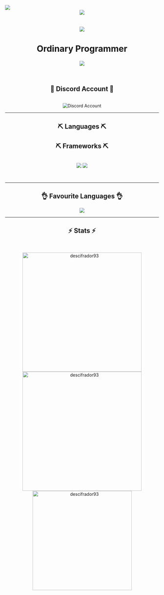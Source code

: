 <div><img align="center" src="https://visitor-badge.laobi.icu/badge?page_id=DesciFradoR93.DesciFradoR93" /></div>

<div align="center">
<img align="center" src="https://repository-images.githubusercontent.com/588181932/e36ec678-7984-4cdd-8e4c-a3932772ff8e">
</div>


<h1 align="center">
    <img src="https://readme-typing-svg.herokuapp.com/?font=Righteous&size=35&center=true&vCenter=true&width=500&height=70&duration=4000&lines=DesciFradoR;+93;" />
</h1>

<h1 align="center">Ordinary Programmer</h1>
<h3 align="center">
    <img src="https://readme-typing-svg.herokuapp.com/?font=Righteous&size=25&center=true&vCenter=true&width=400&height=50&duration=3000&lines=Coding+is+a+Beautiful+World.;" />
</h3>
<br/>

<h2 align="center">🪩 Discord Account 🪩</h2>
<br/>
<div align="center"><img src="https://cdn.discordapp.com/attachments/1054645111834812467/1180786291718242334/titled.png?ex=657eafed&is=656c3aed&hm=3813459b81bd90d7bc0c36311235dc85b487e274dea852d11094e903960d2137&" alt="Discord Account"></div>
<!--<h2 align="center"> 🏆 Trophies 🏆 </h2>
<br/>
<p align="center"> <a href="https://github.com/ryo-ma/github-profile-trophy"><img src="https://github-profile-trophy.vercel.app/?username=myordinaryworld" alt="myordinaryworld" /></a> </p>-->

<!--<h3 align="center">👋 Connect with me 👋</h3>
<p align="center">
<a href="https://instagram.com/cursedclient2563" target="blank"><img align="center" src="https://raw.githubusercontent.com/rahuldkjain/github-profile-readme-generator/master/src/images/icons/Social/instagram.svg" alt="cursedclient2563" height="30" width="40" /></a>
</p>-->
<hr/>
<h2 align="center">⛏️ Languages ⛏️</h2>
<h2 align="center">⛏️ Frameworks ⛏️</h2>
<br/>
<div align="center">
    <img src="https://skillicons.dev/icons?i=bootstrap,html,css,vscode,github,git" />
    <img src="https://skillicons.dev/icons?i=nodejs,python,javascript,flask" /><br>
</div>

<br/><hr/>
<h2 align="center">👌 Favourite Languages 👌</h2>
<div align="center"><img src="https://cdn.discordapp.com/attachments/1054645111834812467/1183115828779028590/bandicam_2023-12-10_00-09-01-897.jpg?ex=6587297a&is=6574b47a&hm=9f8db1209cdd47d51df3bcf1c88110c643816e46bcfc7ae7508a6975665c4644&"</div>
<br/><hr/>


<h2 align="center">⚡ Stats ⚡</h2>
<br>
<br>
<div align="center">
    <img width="390" src="https://github-readme-stats.vercel.app/api/top-langs?username=descifrador93&show_icons=true&theme=dark&locale=en&layout=compact" alt="descifrador93" />
    <img width="390" src="https://github-readme-stats.vercel.app/api?username=descifrador93&show_icons=true&theme=dark&locale=en" alt="descifrador93" />
    <img width="325" src="https://github-readme-streak-stats.herokuapp.com/?user=descifrador93&theme=dark" alt="descifrador93" />
</div>
<!--<br/>
<hr/>
<div align="center">
  <h2>🐍 My Contributions 🐍</h2>
  <br>
  ![snake gif](https://github.com/DesciFradoR93/DesciFradoR93/blob/output/github-contribution-grid-snake.svg)
  <br/><br/><br/>
</div>
  <br/><br/>
  <hr/>
  <br/>-->
